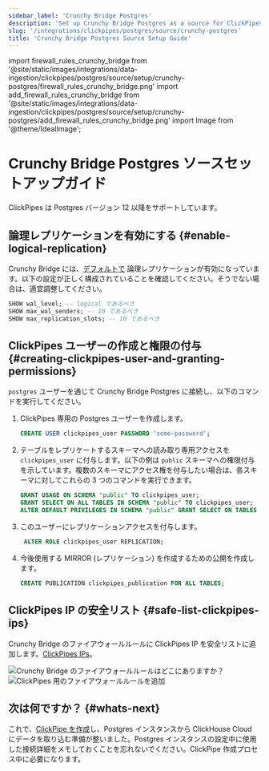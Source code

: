 ```yaml
---
sidebar_label: 'Crunchy Bridge Postgres'
description: 'Set up Crunchy Bridge Postgres as a source for ClickPipes'
slug: '/integrations/clickpipes/postgres/source/crunchy-postgres'
title: 'Crunchy Bridge Postgres Source Setup Guide'
---
```


import firewall_rules_crunchy_bridge from '@site/static/images/integrations/data-ingestion/clickpipes/postgres/source/setup/crunchy-postgres/firewall_rules_crunchy_bridge.png'
import add_firewall_rules_crunchy_bridge from '@site/static/images/integrations/data-ingestion/clickpipes/postgres/source/setup/crunchy-postgres/add_firewall_rules_crunchy_bridge.png'
import Image from '@theme/IdealImage';


# Crunchy Bridge Postgres ソースセットアップガイド

ClickPipes は Postgres バージョン 12 以降をサポートしています。

## 論理レプリケーションを有効にする {#enable-logical-replication}

Crunchy Bridge には、[デフォルトで](https://docs.crunchybridge.com/how-to/logical-replication) 論理レプリケーションが有効になっています。以下の設定が正しく構成されていることを確認してください。そうでない場合は、適宜調整してください。

```sql
SHOW wal_level; -- logical であるべき
SHOW max_wal_senders; -- 10 であるべき
SHOW max_replication_slots; -- 10 であるべき
```

## ClickPipes ユーザーの作成と権限の付与 {#creating-clickpipes-user-and-granting-permissions}

`postgres` ユーザーを通じて Crunchy Bridge Postgres に接続し、以下のコマンドを実行してください。

1. ClickPipes 専用の Postgres ユーザーを作成します。

    ```sql
    CREATE USER clickpipes_user PASSWORD 'some-password';
    ```

2. テーブルをレプリケートするスキーマへの読み取り専用アクセスを `clickpipes_user` に付与します。以下の例は `public` スキーマへの権限付与を示しています。複数のスキーマにアクセス権を付与したい場合は、各スキーマに対してこれらの 3 つのコマンドを実行できます。

    ```sql
    GRANT USAGE ON SCHEMA "public" TO clickpipes_user;
    GRANT SELECT ON ALL TABLES IN SCHEMA "public" TO clickpipes_user;
    ALTER DEFAULT PRIVILEGES IN SCHEMA "public" GRANT SELECT ON TABLES TO clickpipes_user;
    ```

3. このユーザーにレプリケーションアクセスを付与します。

    ```sql
     ALTER ROLE clickpipes_user REPLICATION;
    ```

4. 今後使用する MIRROR (レプリケーション) を作成するための公開を作成します。

    ```sql
    CREATE PUBLICATION clickpipes_publication FOR ALL TABLES;
    ```

## ClickPipes IP の安全リスト {#safe-list-clickpipes-ips}

Crunchy Bridge のファイアウォールルールに ClickPipes IP を安全リストに追加します。[ClickPipes IPs](../../index.md#list-of-static-ips)。

<Image size="lg" img={firewall_rules_crunchy_bridge} alt="Crunchy Bridge のファイアウォールルールはどこにありますか？" border/>

<Image size="lg" img={add_firewall_rules_crunchy_bridge} alt="ClickPipes 用のファイアウォールルールを追加" border/>

## 次は何ですか？ {#whats-next}

これで、[ClickPipe を作成](../index.md)し、Postgres インスタンスから ClickHouse Cloud にデータを取り込む準備が整いました。Postgres インスタンスの設定中に使用した接続詳細をメモしておくことを忘れないでください。ClickPipe 作成プロセス中に必要になります。

